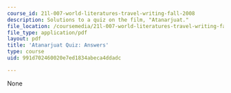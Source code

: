```yaml
---
course_id: 21l-007-world-literatures-travel-writing-fall-2008
description: Solutions to a quiz on the film, "Atanarjuat."
file_location: /coursemedia/21l-007-world-literatures-travel-writing-fall-2008/991d702460020e7ed1834abeca4ddadc_quiz_answers.pdf
file_type: application/pdf
layout: pdf
title: 'Atanarjuat Quiz: Answers'
type: course
uid: 991d702460020e7ed1834abeca4ddadc

---
```

None